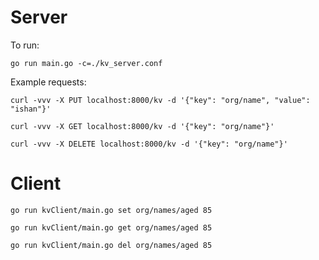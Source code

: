 # Server

To run:

`go run main.go -c=./kv_server.conf`

Example requests:

`curl -vvv -X PUT localhost:8000/kv -d '{"key": "org/name", "value": "ishan"}'`

`curl -vvv -X GET localhost:8000/kv -d '{"key": "org/name"}'`

`curl -vvv -X DELETE localhost:8000/kv -d '{"key": "org/name"}'`

# Client

`go run kvClient/main.go set org/names/aged 85`

`go run kvClient/main.go get org/names/aged 85`

`go run kvClient/main.go del org/names/aged 85`

